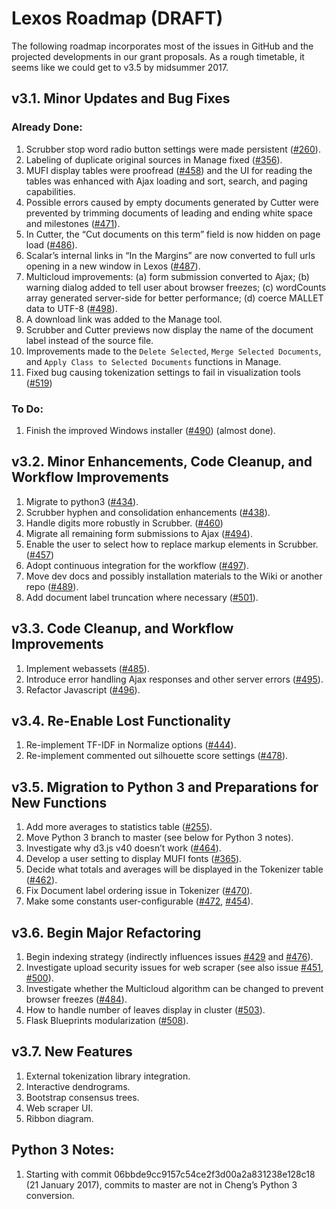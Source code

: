 # Lexos Roadmap (DRAFT)

The following roadmap incorporates most of the issues in GitHub and the projected developments in our grant proposals. As a rough timetable, it seems like we could get to v3.5 by midsummer 2017.

## v3.1. Minor Updates and Bug Fixes

### Already Done:
1.	Scrubber stop word radio button settings were made persistent ([#260](https://github.com/WheatonCS/Lexos/issues/260)).
2.	Labeling of duplicate original sources in Manage fixed ([#356](https://github.com/WheatonCS/Lexos/issues/356)).
3.	MUFI display tables were proofread ([#458](https://github.com/WheatonCS/Lexos/issues/458)) and the UI for reading the tables was enhanced with Ajax loading and sort, search, and paging capabilities.
4.	Possible errors caused by empty documents generated by Cutter were prevented by trimming documents of leading and ending white space and milestones ([#471](https://github.com/WheatonCS/Lexos/issues/471)).
5.	In Cutter, the “Cut documents on this term” field is now hidden on page load ([#486](https://github.com/WheatonCS/Lexos/issues/486)).
6.	Scalar’s internal links in “In the Margins” are now converted to full urls opening in a new window in Lexos ([#487](https://github.com/WheatonCS/Lexos/issues/487)).
7.	Multicloud improvements: (a) form submission converted to Ajax; (b) warning dialog added to tell user about browser freezes; (c) wordCounts array generated server-side for better performance; (d) coerce MALLET data to UTF-8 ([#498](https://github.com/WheatonCS/Lexos/issues/498)).
8.	A download link was added to the Manage tool.
9.	Scrubber and Cutter previews now display the name of the document label instead of the source file.
10. Improvements made to the `Delete Selected`, `Merge Selected Documents`, and `Apply Class to Selected Documents` functions in Manage.
11. Fixed bug causing tokenization settings to fail in visualization tools ([#519](https://github.com/WheatonCS/Lexos/issues/519)) 

### To Do:
1.	Finish the improved Windows installer ([#490](https://github.com/WheatonCS/Lexos/issues/490)) (almost done).

## v3.2. Minor Enhancements, Code Cleanup, and Workflow Improvements
1.  Migrate to python3 ([#434](https://github.com/WheatonCS/Lexos/issues/434)).
2.  Scrubber hyphen and consolidation enhancements ([#438](https://github.com/WheatonCS/Lexos/issues/438)).
3.	Handle digits more robustly in Scrubber. ([#460](https://github.com/WheatonCS/Lexos/issues/460))
4.	Migrate all remaining form submissions to Ajax ([#494](https://github.com/WheatonCS/Lexos/issues/494)).
5.	Enable the user to select how to replace markup elements in Scrubber. ([#457](https://github.com/WheatonCS/Lexos/issues/457))
6.	Adopt continuous integration for the workflow ([#497](https://github.com/WheatonCS/Lexos/issues/497)).
7.	Move dev docs and possibly installation materials to the Wiki or another repo ([#489](https://github.com/WheatonCS/Lexos/issues/489)).
8.	Add document label truncation where necessary ([#501](https://github.com/WheatonCS/Lexos/issues/501)).

## v3.3. Code Cleanup, and Workflow Improvements
1.	Implement webassets ([#485](https://github.com/WheatonCS/Lexos/issues/485)).
2.	Introduce error handling Ajax responses and other server errors ([#495](https://github.com/WheatonCS/Lexos/issues/495)).
3.	Refactor Javascript ([#496](https://github.com/WheatonCS/Lexos/issues/496)).

## v3.4. Re-Enable Lost Functionality
1.	Re-implement TF-IDF in Normalize options ([#444](https://github.com/WheatonCS/Lexos/issues/444)).
2.	Re-implement commented out silhouette score settings ([#478](https://github.com/WheatonCS/Lexos/issues/478)).

## v3.5. Migration to Python 3 and Preparations for New Functions
1.  Add more averages to statistics table ([#255](https://github.com/WheatonCS/Lexos/issues/255)).
2.	Move Python 3 branch to master (see below for Python 3 notes).
3.  Investigate why d3.js v40 doesn’t work ([#464](https://github.com/WheatonCS/Lexos/issues/464)).
4.	Develop a user setting to display MUFI fonts ([#365](https://github.com/WheatonCS/Lexos/issues/365)).
5.	Decide what totals and averages will be displayed in the Tokenizer table ([#462](https://github.com/WheatonCS/Lexos/issues/462)).
6.	Fix Document label ordering issue in Tokenizer ([#470](https://github.com/WheatonCS/Lexos/issues/470)).
7.	Make some constants user-configurable ([#472](https://github.com/WheatonCS/Lexos/issues/472), [#454](https://github.com/WheatonCS/Lexos/issues/454)).

## v3.6. Begin Major Refactoring
1.  Begin indexing strategy (indirectly influences issues [#429](https://github.com/WheatonCS/Lexos/issues/429) and [#476](https://github.com/WheatonCS/Lexos/issues/476)).
2.	Investigate upload security issues for web scraper (see also issue [#451](https://github.com/WheatonCS/Lexos/issues/451), [#500](https://github.com/WheatonCS/Lexos/issues/500)).
3.  Investigate whether the Multicloud algorithm can be changed to prevent browser freezes ([#484](https://github.com/WheatonCS/Lexos/issues/484)).
4.	How to handle number of leaves display in cluster ([#503](https://github.com/WheatonCS/Lexos/issues/503)).
5.	Flask Blueprints modularization ([#508](https://github.com/WheatonCS/Lexos/issues/503)).

## v3.7. New Features
1.	External tokenization library integration.
2.	Interactive dendrograms.
3.	Bootstrap consensus trees.
4.	Web scraper UI.
5.	Ribbon diagram.

## Python 3 Notes:
1. Starting with commit 06bbde9cc9157c54ce2f3d00a2a831238e128c18 (21 January 2017), commits to master are not in Cheng’s Python 3 conversion.
